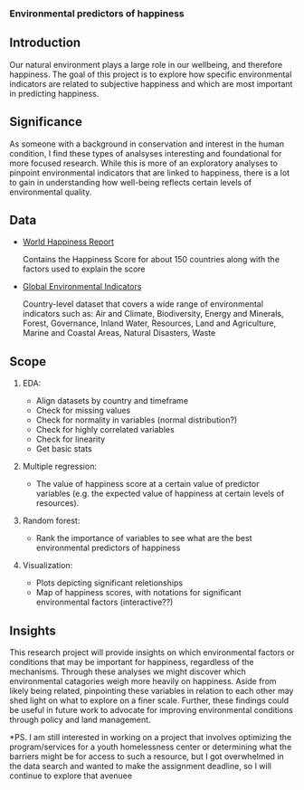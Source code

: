 ### Environmental predictors of happiness

## Introduction

Our natural environment plays a large role in our wellbeing, and therefore happiness. The goal of this project is to explore how specific environmental indicators are related to subjective happiness and which are most important in predicting happiness. 

## Significance

As someone with a background in conservation and interest in the human condition, I find these types of analsyses interesting and foundational for more focused research. While this is more of an exploratory analyses to pinpoint environmental indicators that are linked to happiness, there is a lot to gain in understanding how well-being reflects certain levels of environmental quality. 

## Data

* [World Happiness Report](https://www.kaggle.com/datasets/mathurinache/world-happiness-report)
   
   Contains the Happiness Score for about 150 countries along with the factors used to explain the score

* [Global Environmental Indicators](https://www.kaggle.com/datasets/ruchi798/global-environmental-indicators)

   Country-level dataset that covers a wide range of environmental indicators such as: Air and Climate, Biodiversity, Energy and Minerals, Forest, Governance, Inland Water, Resources, Land and Agriculture, Marine and Coastal Areas, Natural Disasters, Waste


## Scope

1. EDA: 

   * Align datasets by country and timeframe
   * Check for missing values
   * Check for normality in variables (normal distribution?)
   * Check for highly correlated variables
   * Check for linearity
   * Get basic stats

   
2. Multiple regression:

   * The value of happiness score at a certain value of predictor variables (e.g. the expected value of happiness at certain levels of resources).
   
3. Random forest:

   * Rank the importance of variables to see what are the best environmental predictors of happiness

3. Visualization:

   * Plots depicting significant reletionships
   * Map of happiness scores, with notations for significant environmental factors (interactive??)

## Insights

This research project will provide insights on which environmental factors or conditions that may be important for happiness, regardless of the mechanisms. Through these analyses we might discover which environmental catagories weigh more heavily on happiness. Aside from likely being related, pinpointing these variables in relation to each other may shed light on what to explore on a finer scale. Further, these findings could be useful in future work to advocate for improving environmental conditions through policy and land management. 






*PS. I am still interested in working on a project that involves optimizing the program/services for a youth homelessness center or determining what the barriers might be for access to such a resource, but I got overwhelmed in the data search and wanted to make the assignment deadline, so I will continue to explore that avenuee